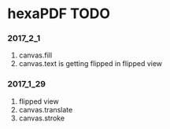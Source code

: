 

# hexaPDF TODO

### 2017_2_1
  1. canvas.fill
  1. canvas.text is getting flipped in flipped view

### 2017_1_29
  1. flipped view
  1. canvas.translate
  1. canvas.stroke

